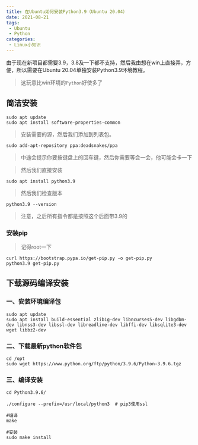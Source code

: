 ```yaml
---
title: 在Ubuntu如何安装Python3.9（Ubuntu 20.04）
date: 2021-08-21
tags:
 - Ubuntu
 - Python
categories: 
 - Linux小知识
---
```


由于现在新项目都需要3.9，3.8及一下都不支持，然后我由想在win上直接弄，方便，所以需要在Ubuntu 20.04单独安装Python3.9环境教程。
> 这玩意比win环境的`Python`好使多了

## 简洁安装

```
sudo apt update
sudo apt install software-properties-common
```

> 安装需要的源，然后我们添加到列表包。

```
sudo add-apt-repository ppa:deadsnakes/ppa
```

> 中途会提示你要按键盘上的回车键，然后你需要等会一会，他可能会卡一下

> 然后我们直接安装

```
sudo apt install python3.9
```

> 然后我们检查版本

```
python3.9 --version
```

> 注意，之后所有指令都是按照这个后面带3.9的

### 安装pip

> 记得root一下

```
curl https://bootstrap.pypa.io/get-pip.py -o get-pip.py
python3.9 get-pip.py
```

## 下载源码编译安装

### 一、安装环境编译包

```
sudo apt update
sudo apt install build-essential zlib1g-dev libncurses5-dev libgdbm-dev libnss3-dev libssl-dev libreadline-dev libffi-dev libsqlite3-dev wget libbz2-dev
```

### 二、下载最新python软件包

```
cd /opt
sudo wget https://www.python.org/ftp/python/3.9.6/Python-3.9.6.tgz
```

### 三、编译安装

```
cd Python3.9.6/

./configure --prefix=/usr/local/python3  # pip3使用ssl

#编译
make

#安装
sudo make install
```